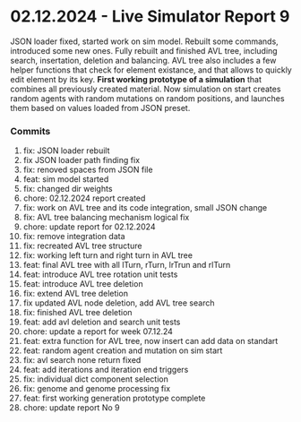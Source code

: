 <h1>02.12.2024 - Live Simulator Report 9</h1>

<p>
    JSON loader fixed, started work on sim model. Rebuilt some commands, introduced some new ones. Fully rebuilt and finished AVL tree, including search, insertation, deletion and balancing. AVL tree also includes a few helper functions that check for element existance, and that allows to quickly edit element by its key. <strong>First working prototype of a simulation</strong> that combines all previously created material. Now simulation on start creates random agents with random mutations on random positions, and launches them based on values loaded from JSON preset.
</p>

<h3>Commits</h3>
<ol>
    <li>fix: JSON loader rebuilt</li>
    <li>fix JSON loader path finding fix</li>
    <li>fix: renoved spaces from JSON file</li>
    <li>feat: sim model started</li>
    <li>fix: changed dir weights</li>
    <li>chore: 02.12.2024 report created</li>
    <li>fix: work on AVL tree and its code integration, small JSON change</li>
    <li>fix: AVL tree balancing mechanism logical fix</li>
    <li>chore: update report for 02.12.2024</li>
    <li>fix: remove integration data</li>
    <li>fix: recreated AVL tree structure</li>
    <li>fix: working left turn and right turn in AVL tree</li>
    <li>feat: final AVL tree with all lTurn, rTurn, lrTrun and rlTurn</li>
    <li>feat: introduce AVL tree rotation unit tests</li>
    <li>feat: introduce AVL tree deletion</li>
    <li>fix: extend AVL tree deletion</li>
    <li>fix updated AVL node deletion, add AVL tree search</li>
    <li>fix: finished AVL tree deletion</li>
    <li>feat: add avl deletion and search unit tests</li>
    <li>chore: update a report for week 07.12.24</li>
    <li>feat: extra function for AVL tree, now insert can add data on standart</li>
    <li>feat: random agent creation and mutation on sim start</li>
    <li>fix: avl search none return fixed</li>
    <li>feat: add iterations and iteration end triggers</li>
    <li>fix: individual dict component selection</li>
    <li>fix: genome and genome processing fix</li>
    <li>feat: first working generation prototype complete</li>
    <li>chore: update report No 9</li>
</ol>
